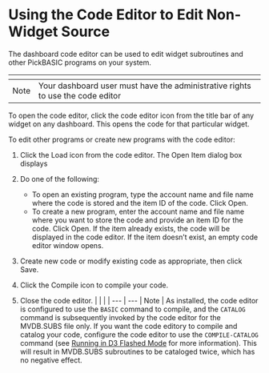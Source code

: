 # Using the Code Editor to Edit Non-Widget Source

<PageHeader />

The dashboard code editor can be used to edit widget subroutines and other PickBASIC programs on your system.

| <!----> | <!----> |
| --- | --- |
Note | Your dashboard user must have the administrative rights to use the code editor

To open the code editor, click the code editor icon from the title bar of any widget on any dashboard. This opens the code for that particular widget.  
  
To edit other programs or create new programs with the code editor:  
1. Click the Load icon from the code editor. The Open Item dialog box displays  

1. Do one of the following:
   * To open an existing program, type the account name and file name where the code is stored and the item ID of the code. Click Open.
   * To create a new program, enter the account name and file name where you want to store the code and provide an item ID for the code. Click Open.
   If the item already exists, the code will be displayed in the code editor. If the item doesn’t exist, an empty code editor window opens.  
  
1. Create new code or modify existing code as appropriate, then click Save.  

1. Click the Compile icon to compile your code.  

1. Close the code editor.
   | <!----> | <!----> |
   | --- | --- |
   Note | As installed, the code editor is configured to use the `BASIC` command to compile, and the `CATALOG` command is subsequently invoked by the code editor for the MVDB.SUBS file only. If you want the code editory to compile and catalog your code, configure the code editor to use the `COMPILE-CATALOG` command (see [Running in D3 Flashed Mode](./../running-in-d3-flashed-mode/README.md) for more information). This will result in MVDB.SUBS subroutines to be cataloged twice, which has no negative effect. <PageFooter />
